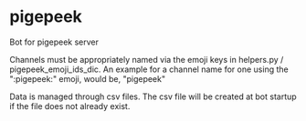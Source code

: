 # pigepeek
Bot for pigepeek server

Channels must be appropriately named via the emoji keys in helpers.py / pigepeek_emoji_ids_dic.
An example for a channel name for one using the ":pigepeek:" emoji, would be, "pigepeek"

Data is managed through csv files. The csv file will be created at bot startup if the file does not already exist.
